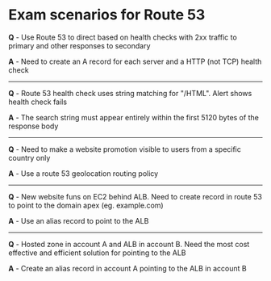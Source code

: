 # Exam scenarios for Route 53

**Q** - Use Route 53 to direct based on health checks with 2xx traffic to primary and other responses to secondary

**A** - Need to create an A record for each server and a HTTP (not TCP) health check

---

**Q** - Route 53 health check uses string matching for "/HTML". Alert shows health check fails

**A** - The search string must appear entirely within the first 5120 bytes of the response body

---

**Q** - Need to make a website promotion visible to users from a specific country only

**A** - Use a route 53 geolocation routing policy

---

**Q** - New website funs on EC2 behind ALB. Need to create record in route 53 to point to the domain apex (eg. example.com)

**A** - Use an alias record to point to the ALB

---

**Q** - Hosted zone in account A and ALB in account B. Need the most cost effective and efficient solution for pointing to the ALB

**A** - Create an alias record in account A pointing to the ALB in account B
